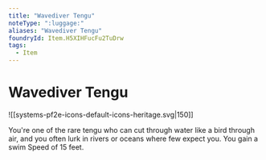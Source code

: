 ```yaml
---
title: "Wavediver Tengu"
noteType: ":luggage:"
aliases: "Wavediver Tengu"
foundryId: Item.H5XIHFucFu2TuDrw
tags:
  - Item
---
```


# Wavediver Tengu
![[systems-pf2e-icons-default-icons-heritage.svg|150]]

You're one of the rare tengu who can cut through water like a bird through air, and you often lurk in rivers or oceans where few expect you. You gain a swim Speed of 15 feet.
